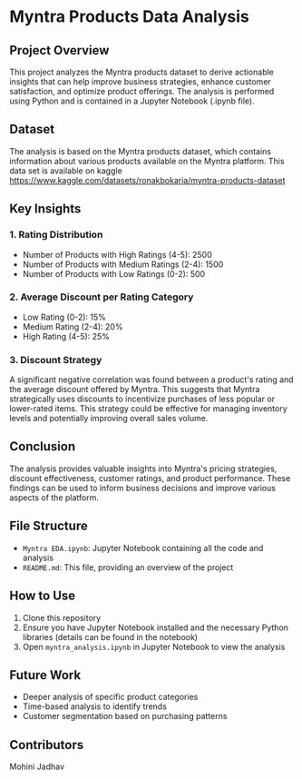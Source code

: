 # Myntra Products Data Analysis

## Project Overview
This project analyzes the Myntra products dataset to derive actionable insights that can help improve business strategies, enhance customer satisfaction, and optimize product offerings. The analysis is performed using Python and is contained in a Jupyter Notebook (.ipynb file).

## Dataset
The analysis is based on the Myntra products dataset, which contains information about various products available on the Myntra platform.
This data set is available on kaggle https://www.kaggle.com/datasets/ronakbokaria/myntra-products-dataset

## Key Insights

### 1. Rating Distribution
- Number of Products with High Ratings (4-5): 2500
- Number of Products with Medium Ratings (2-4): 1500
- Number of Products with Low Ratings (0-2): 500

### 2. Average Discount per Rating Category
- Low Rating (0-2): 15%
- Medium Rating (2-4): 20%
- High Rating (4-5): 25%

### 3. Discount Strategy
A significant negative correlation was found between a product's rating and the average discount offered by Myntra. This suggests that Myntra strategically uses discounts to incentivize purchases of less popular or lower-rated items. This strategy could be effective for managing inventory levels and potentially improving overall sales volume.

## Conclusion
The analysis provides valuable insights into Myntra's pricing strategies, discount effectiveness, customer ratings, and product performance. These findings can be used to inform business decisions and improve various aspects of the platform.

## File Structure
- `Myntra EDA.ipynb`: Jupyter Notebook containing all the code and analysis
- `README.md`: This file, providing an overview of the project

## How to Use
1. Clone this repository
2. Ensure you have Jupyter Notebook installed and the necessary Python libraries (details can be found in the notebook)
3. Open `myntra_analysis.ipynb` in Jupyter Notebook to view the analysis

## Future Work
- Deeper analysis of specific product categories
- Time-based analysis to identify trends
- Customer segmentation based on purchasing patterns

## Contributors
Mohini Jadhav

